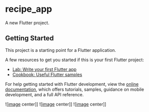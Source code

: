# recipe_app

A new Flutter project.

## Getting Started

This project is a starting point for a Flutter application.

A few resources to get you started if this is your first Flutter project:

- [Lab: Write your first Flutter app](https://docs.flutter.dev/get-started/codelab)
- [Cookbook: Useful Flutter samples](https://docs.flutter.dev/cookbook)

For help getting started with Flutter development, view the
[online documentation](https://docs.flutter.dev/), which offers tutorials,
samples, guidance on mobile development, and a full API reference.


![[image](https://github.com/moizbhatti112/DEN-recipe_app/blob/main/Screenshot%20(34).png) center]]
![[image](https://github.com/moizbhatti112/DEN-recipe_app/blob/main/Screenshot%20(34).png) center]]
![[image](https://github.com/moizbhatti112/DEN-recipe_app/blob/main/Screenshot%20(34).png) center]]
